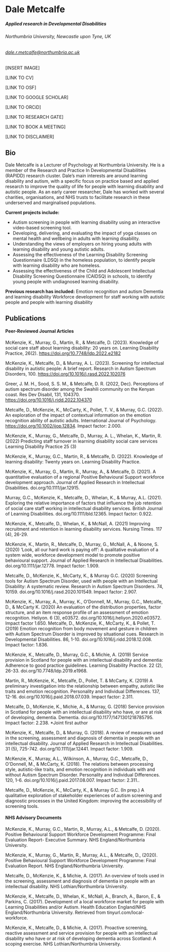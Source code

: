 # Dale Metcalfe
##### Applied research in Developmental Disabilities
###### Northumbria University, Newcastle upon Tyne, UK
###### dale.r.metcalfe@northumbria.ac.uk

[INSERT IMAGE]

[LINK TO CV]

[LINK TO OSF]

[LINK TO GOOGLE SCHOLAR]

[LINK TO ORCiD]

[LINK TO RESEARCH GATE]

[LINK TO BOOK A MEETING]

[LINK TO DISCLAIMER]

## Bio

Dale Metcalfe is a Lecturer of Psychology at Northumbria University. He is a member of the Research and Practice In Developmental Disabilities (RAPIDD) research cluster. Dale’s main interests are around learning disability and autism, with a specific focus on practice based and applied research to improve the quality of life for people with learning disability and autistic people. As an early career researcher, Dale has worked with several charities, organisations, and NHS trusts to facilitate research in these underserved and marginalised populations.  

**Current projects include:**
- Autism screening in people with learning disability using an interactive video-based screening tool.
- Developing, delivering, and evaluating the impact of yoga classes on mental health and wellbeing in adults with learning disability.
- Understanding the views of employers on hiring young adults with learning disability and young autistic adults.
- Assessing the effectiveness of the Learning Disability Screening Questionnaire (LDSQ) in the homeless population, to identify people with learning disability who are homeless.
- Assessing the effectiveness of the Child and Adolescent Intellectual Disability Screening Questionnaire (CAIDSQ) in schools, to identify young people with undiagnosed learning disability.

**Previous research has included:**
Emotion recognition and autism
Dementia and learning disability
Workforce development for staff working with autistic people and people with learning disability

## Publications

#### Peer-Reviewed Journal Articles

McKenzie, K., Murray, G., Martin, R., & Metcalfe, D. (2023). Knowledge of social care staff about learning disability: 20 years on. Learning Disability Practice, 26(2). https://doi.org/10.7748/ldp.2022.e2182

McKenzie, K., Metcalfe, D., & Murray, A. L. (2023). Screening for intellectual disability in autistic people: A brief report. Research in Autism Spectrum Disorders, 100. https://doi.org/10.1016/j.rasd.2022.102076

Greer, J. M. H., Sood, S. S. M., & Metcalfe, D. R. (2022, Dec). Perceptions of autism spectrum disorder among the Swahili community on the Kenyan coast. Res Dev Disabil, 131, 104370. https://doi.org/10.1016/j.ridd.2022.104370

Metcalfe, D., McKenzie, K., McCarty, K., Pollet, T. V., & Murray, G.C. (2022). An exploration of the impact of contextual information on the emotion recognition ability of autistic adults. International Journal of Psychology. https://doi.org/10.1002/ijop.12834. Impact factor: 2.000.

McKenzie, K., Murray, G., Metcalfe, D., Murray, A. L., Whelan, K.,  Martin, R. (2022) Predicting staff turnover in learning disability social care services Learning Disability Practice 25 (3)

McKenzie, K., Murray, G.C., Martin, R., & Metcalfe, D. (2022). Knowledge of learning disability: Twenty years on. Learning Disability Practice.

McKenzie, K., Murray, G., Martin, R., Murray, A., & Metcalfe, D. (2021).  A quantitative evaluation of a regional Positive Behavioural Support workforce development approach. Journal of Applied Research in Intellectual Disabilities. doi.org/10.1111/jar.12915.

Murray, G.C., McKenzie, K., Metcalfe, D., Whelan, K., & Murray, A.L. (2021). Exploring the relative importance of factors that influence the job retention of social care staff working in intellectual disability services. British Journal of Learning Disabilities. doi.org/10.1111/bld.12365. Impact factor: 0.922.

McKenzie, K., Metcalfe, D., Whelan, K., & McNall, A. (2021) Improving recruitment and retention in learning disability services. Nursing Times. 117 (4), 26-29. 

McKenzie, K., Martin, R., Metcalfe, D., Murray, G., McNall, A., & Noone, S. (2020) ‘Look, all our hard work is paying off’: A qualitative evaluation of a system wide, workforce development model to promote positive behavioural support. Journal of Applied Research in Intellectual Disabilities. doi.org/10.1111/jar.12778. Impact factor: 1.909.

Metcalfe, D., McKenzie, K., McCarty, K., & Murray G.C. (2020) Screening tools for Autism Spectrum Disorder, used with people with an Intellectual Disability: A systematic review. Research in Autism Spectrum Disorders. 74, 10159. doi.org/10.1016/j.rasd.2020.101549. Impact factor: 2.907. 

McKenzie, K., Murray, A., Murray, K., O’Donnell, M., Murray, G.C., Metcalfe, D., & McCarty K. (2020) An evaluation of the distribution properties, factor structure, and an item response profile of an assessment of emotion recognition. Heliyon. 6 (3), e03572. doi.org/10.1016/j.heliyon.2020.e03572. Impact factor 1.650.
Metcalfe, D., McKenzie, K., McCarty, K., & Pollet, T. (2019) Emotion recognition from body movement and gesture in children with Autism Spectrum Disorder is improved by situational cues. Research in Developmental Disabilities. 86, 1-10. doi.org/10.1016/j.ridd.2018.12.008. Impact factor: 1.836.

McKenzie, K., Metcalfe, D., Murray, G.C., & Michie, A. (2019) Service provision in Scotland for people with an intellectual disability and dementia: Adherence to good practice guidelines. Learning Disability Practice. 22 (2), 26-33. doi.org/10.7748/ldp.2019.e1968.

Martin, R., McKenzie, K., Metcalfe, D., Pollet, T. & McCarty, K. (2019) A preliminary investigation into the relationship between empathy, autistic like traits and emotion recognition. Personality and Individual Differences. 137, 12-16. doi.org/10.1016/j.paid.2018.07.039. Impact factor: 2.311.

Metcalfe, D., McKenzie, K., Michie, A., & Murray, G. (2018) Service provision in Scotland for people with an intellectual disability who have, or are at risk of developing, dementia. Dementia. doi.org/10.1177/1471301218785795. Impact factor: 2.238. *Joint first author

McKenzie, K., Metcalfe, D., & Murray, G. (2018). A review of measures used in the screening, assessment and diagnosis of dementia in people with an intellectual disability. Journal of Applied Research in Intellectual Disabilities. 31 (5), 725-742. doi.org/10.1111/jar.12441. Impact factor: 1.909.

McKenzie, K., Murray, A.L., Wilkinson, A., Murray, G.C., Metcalfe, D., O'Donnell, M., & McCarty, K. (2018). The relations between processing style, autistic-like traits, and emotion recognition in individuals with and without Autism Spectrum Disorder. Personality and Individual Differences. 120, 1-6. doi.org/10.1016/j.paid.2017.08.007. Impact factor: 2.311..

Metcalfe, D., McKenzie, K., McCarty, K., & Murray G.C. (In prep.) A qualitative exploration of stakeholder experiences of autism screening and diagnostic processes in the United Kingdom: improving the accessibility of screening tools.

#### NHS Advisory Documents

McKenzie, K., Murray, G.C., Martin, R., Murray, A.L., & Metcalfe, D. (2020). Positive Behavioural Support Workforce Development Programme: Final Evaluation Report- Executive Summary. NHS England/Northumbria University.

McKenzie, K., Murray, G., Martin, R., Murray, A.L., & Metcalfe, D., (2020). Positive Behavioural Support Workforce Development Programme: Final Evaluation Report. NHS England/Northumbria University.

Metcalfe, D., McKenzie, K., & Michie, A. (2017). An overview of tools used in the screening, assessment and diagnosis of dementia in people with an intellectual disability. NHS Lothian/Northumbria University.

McKenzie, K., Metcalfe, D., Whelan, K., McNall, A., Branch, A., Baron, E., & Parkins, C. (2017). Development of a local workforce market for people with Learning Disabilities and/or Autism.  Health Education England/NHS England/Northumbria University. Retrieved from tinyurl.com/local-workforce.

McKenzie, K., Metcalfe, D., & Michie, A. (2017). Proactive screening, reactive assessment and service provision for people with an intellectual disability who have or at risk of developing dementia across Scotland: A scoping exercise. NHS Lothian/Northumbria University.
